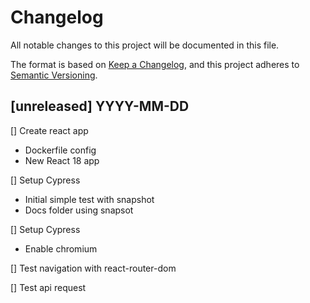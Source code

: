 # Changelog

All notable changes to this project will be documented in this file.

The format is based on [Keep a Changelog](https://keepachangelog.com/en/1.0.0/),
and this project adheres to [Semantic Versioning](https://semver.org/spec/v2.0.0.html).

## [unreleased] YYYY-MM-DD

[] Create react app
  - Dockerfile config
  - New React 18 app

[] Setup Cypress
  - Initial simple test with snapshot
  - Docs folder using snapsot

[] Setup Cypress
  - Enable chromium

[] Test navigation with react-router-dom

[] Test api request
